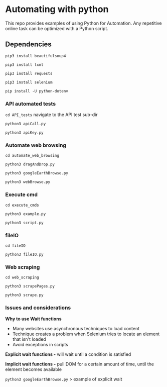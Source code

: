 # Automating with python

This repo provides examples of using Python for Automation. Any repetitive online task can be optimized with a Python script.

## Dependencies

`pip3 install beautifulsoup4`

`pip3 install lxml`

`pip3 install requests`

`pip3 install selenium`

`pip install -U python-dotenv`

### API automated tests

`cd API_tests` navigate to the API test sub-dir

`python3 apiCall.py`

`python3 apiKey.py`

### Automate web browsing

`cd automate_web_browsing` 

`python3 dragAndDrop.py`

`python3 googleEarthBrowse.py`

`python3 webBrowse.py`

### Execute cmd

`cd execute_cmds`

`python3 example.py`

`python3 script.py`

### fileIO

`cd fileIO`

`python3 fileIO.py`

### Web scraping

`cd web_scraping`

`python3 scrapePages.py`

`python3 scrape.py`

### Issues and considerations

**Why to use Wait functions**

- Many websites use asynchronous techniques to load content
- Technique creates a problem when Selenium tries to locate an element that isn't loaded
- Avoid exceptions in scripts

**Explicit wait functions -** will wait until a condition is satisfied

**Implicit wait functions -** pull DOM for a certain amount of time, until the element becomes available

`python3 googleEarthBrowse.py` > example of explicit wait



